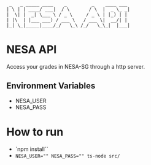 ```
 _   _ _____ ____    _         _    ____ ___ 
| \ | | ____/ ___|  / \       / \  |  _ \_ _|
|  \| |  _| \___ \ / _ \     / _ \ | |_) | | 
| |\  | |___ ___) / ___ \   / ___ \|  __/| | 
|_| \_|_____|____/_/   \_\ /_/   \_\_|  |___|
```

# NESA API
Access your grades in NESA-SG through a http server.

## Environment Variables
- NESA_USER
- NESA_PASS

# How to run
- `npm install``
- `NESA_USER="" NESA_PASS="" ts-node src/`
